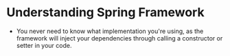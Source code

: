 # Understanding Spring Framework

- You never need to know what implementation you're using, as the framework will inject your dependencies through calling a constructor or setter in your code.
